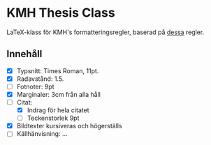 # KMH Thesis Class
LaTeX-klass för KMH's formatteringsregler, baserad på [dessa](./guide.txt) regler.

## Innehåll
- [x] Typsnitt: Times Roman, 11pt.
- [x] Radavstånd: 1.5.
- [ ] Fotnoter: 9pt
- [x] Marginaler: 3cm från alla håll
- [ ] Citat:
  - [x] Indrag för hela citatet 
  - [ ] Teckenstorlek 9pt
- [x] Bildtexter kursiveras och högerställs
- [ ] Källhänvisning: ...
